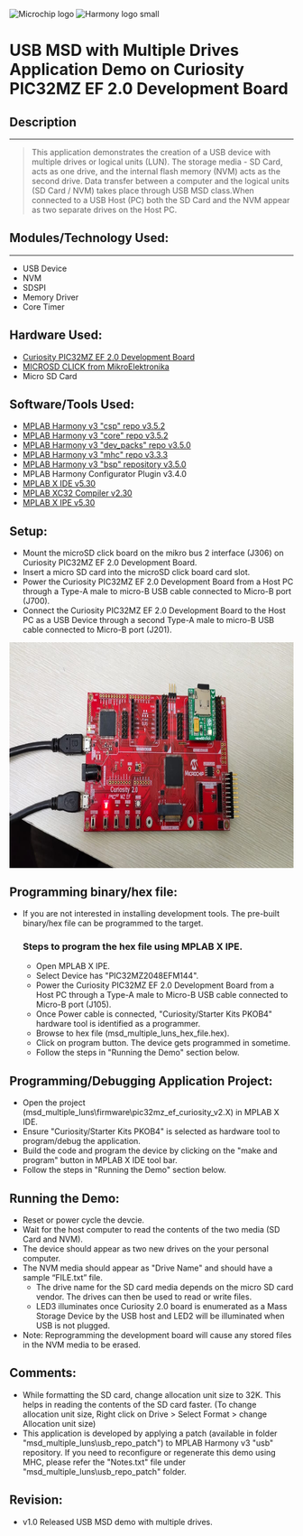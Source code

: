 
![Microchip logo](https://raw.githubusercontent.com/wiki/Microchip-MPLAB-Harmony/Microchip-MPLAB-Harmony.github.io/images/microchip_logo.png)
![Harmony logo small](https://raw.githubusercontent.com/wiki/Microchip-MPLAB-Harmony/Microchip-MPLAB-Harmony.github.io/images/microchip_mplab_harmony_logo_small.png)
# USB MSD with Multiple Drives Application Demo on Curiosity PIC32MZ EF 2.0 Development Board

## Description
-----

>  This application demonstrates the creation of a USB device with multiple drives or logical
    units (LUN). The storage media - SD Card, acts as one drive, and the internal flash memory
    (NVM) acts as the second drive. Data transfer between a computer and the logical units 
    (SD Card / NVM) takes place through USB MSD class.When connected to a USB Host (PC) both the
    SD Card and the NVM appear as two separate drives on the Host PC.
    

## Modules/Technology Used:
-----
- USB Device
- NVM       
- SDSPI
- Memory Driver
- Core Timer

## Hardware Used:

- [Curiosity PIC32MZ EF 2.0 Development Board](https://www.microchip.com/Developmenttools/ProductDetails/DM320209)   
- [MICROSD CLICK from MikroElektronika](http://www.mikroe.com/click/microsd/)
- Micro SD Card

## Software/Tools Used:
 - [MPLAB Harmony v3 "csp" repo v3.5.2](https://github.com/Microchip-MPLAB-Harmony/csp/releases/tag/v3.5.2)
 - [MPLAB Harmony v3 "core" repo v3.5.2](https://github.com/Microchip-MPLAB-Harmony/core/releases/tag/v3.5.2)          
 - [MPLAB Harmony v3 "dev_packs" repo v3.5.0](https://github.com/Microchip-MPLAB-Harmony/dev_packs/releases/tag/v3.5.0)  
 - [MPLAB Harmony v3 "mhc" repo v3.3.3](https://github.com/Microchip-MPLAB-Harmony/mhc/releases/tag/v3.3.3)   
 - [MPLAB Harmony v3 "bsp" repository v3.5.0](https://github.com/Microchip-MPLAB-Harmony/bsp/releases/tag/v3.5.0)
 -  MPLAB Harmony Configurator Plugin v3.4.0
 - [MPLAB X IDE v5.30](https://www.microchip.com/mplab/mplab-x-ide)
 - [MPLAB XC32 Compiler v2.30](https://www.microchip.com/mplab/compilers)
 - [MPLAB X IPE v5.30](https://www.microchip.com/mplab/mplab-integrated-programming-environment)

## Setup:
- Mount the microSD click board on the mikro bus 2 interface (J306) on Curiosity PIC32MZ EF 2.0 Development Board.
- Insert a micro SD card into the microSD click board card slot. 
- Power the Curiosity PIC32MZ EF 2.0 Development Board from a Host PC through a Type-A male to micro-B USB cable connected to Micro-B port (J700).    
- Connect the Curiosity PIC32MZ EF 2.0 Development Board to the Host PC as a USB Device through a second Type-A male to micro-B USB cable connected to Micro-B port (J201).

<img src = "images/msd_multiple_luns_demo_setup.jpg" width="900" height="400" align="middle">

## Programming binary/hex file:
- If you are not interested in installing development tools. The pre-built binary/hex file can be programmed to the target.
	### Steps to program the hex file using MPLAB X IPE.
	- Open MPLAB X IPE.
	- Select Device has "PIC32MZ2048EFM144".
	- Power the Curiosity PIC32MZ EF 2.0 Development Board from a Host PC through a Type-A male to Micro-B USB cable connected to Micro-B port (J105).
	- Once Power cable is connected, "Curiosity/Starter Kits PKOB4" hardware tool is identified as a programmer.
	- Browse to hex file (msd_multiple_luns_hex_file.hex).  
	- Click on program button. The device gets programmed in sometime.
	- Follow the steps in "Running the Demo" section below.

## Programming/Debugging Application Project:
- Open the project (msd_multiple_luns\firmware\pic32mz_ef_curiosity_v2.X) in MPLAB X IDE.
- Ensure "Curiosity/Starter Kits PKOB4" is selected as hardware tool to program/debug the application.
- Build the code and program the device by clicking on the "make and program" button in MPLAB X IDE tool bar.
- Follow the steps in "Running the Demo" section below.  

## Running the Demo:
- Reset or power cycle the devcie.
- Wait for the host computer to read the contents of the two media (SD Card and NVM).
- The device should appear as two new drives on the your personal computer.  
- The NVM media should appear as "Drive Name" and should have a sample “FILE.txt” file. 
	- The drive name for the SD card media depends on the micro SD card vendor. The drives can then be used to read or write files.
    - LED3 illuminates once Curiosity 2.0 board is enumerated as a Mass Storage Device by the USB host and LED2 will be illuminated when USB is not plugged.
- Note: Reprogramming the development board will cause any stored files in the NVM media to be erased.


## Comments:
 - While formatting the SD card, change allocation unit size to 32K. This helps in reading the contents of the SD card faster.
      (To change allocation unit size, Right click on Drive > Select Format > change Allocation unit size)
- This application is developed by applying a patch (available in folder "msd_multiple_luns\usb_repo_patch") to MPLAB Harmony v3 "usb" repository. 
If you need to reconfigure or regenerate this demo using MHC, please refer the "Notes.txt" file under "msd_multiple_luns\usb_repo_patch" folder.
              
## Revision: 
- v1.0 Released USB MSD demo with multiple drives.
